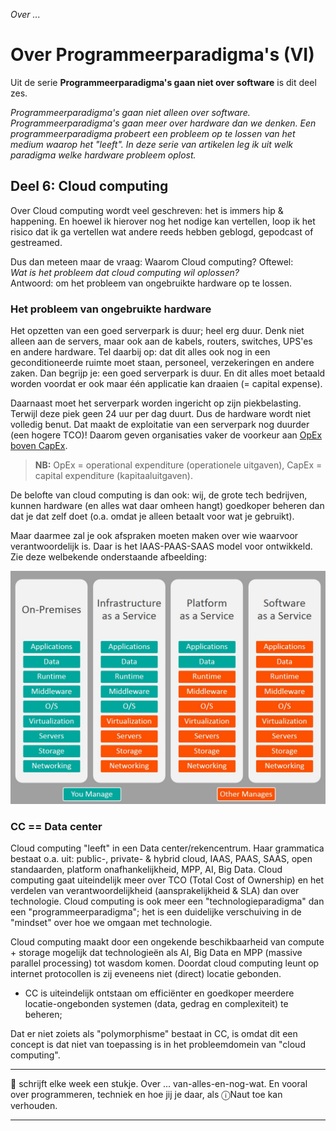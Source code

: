 *Over ...*

# Over Programmeerparadigma's (VI)

Uit de serie **Programmeerparadigma's gaan niet over software** is dit deel zes. 

*Programmeerparadigma's gaan niet alleen over software. Programmeerparadigma's gaan meer over hardware dan we denken. Een programmeerparadigma probeert een probleem op te lossen van het medium waarop het "leeft". In deze serie van artikelen leg ik uit welk paradigma welke hardware probleem oplost.*

## Deel 6: Cloud computing

Over Cloud computing wordt veel geschreven: het is immers hip & happening. En hoewel ik hierover nog het nodige kan vertellen, loop ik het risico dat ik ga vertellen wat andere reeds hebben geblogd, gepodcast of gestreamed.

Dus dan meteen maar de vraag: Waarom Cloud computing? Oftewel:<br/>
*Wat is het probleem dat cloud computing wil oplossen?*<br/>
Antwoord: om het probleem van ongebruikte hardware op te lossen.

### Het probleem van ongebruikte hardware

Het opzetten van een goed serverpark is duur; heel erg duur. Denk niet alleen aan de servers, maar ook aan de kabels, routers, switches, UPS'es en andere hardware. Tel daarbij op: dat dit alles ook nog in een geconditioneerde ruimte moet staan, personeel, verzekeringen en andere zaken. Dan begrijp je: een goed serverpark is duur. En dit alles moet betaald worden voordat er ook maar één applicatie kan draaien (= capital expense).

Daarnaast moet het serverpark worden ingericht op zijn piekbelasting. Terwijl deze piek geen 24 uur per dag duurt. Dus de hardware wordt niet volledig benut. Dat maakt de exploitatie van een serverpark nog duurder (een hogere TCO)! Daarom geven organisaties vaker de voorkeur aan [OpEx boven CapEx](https://github.com/undergroundwires/Azure-in-bullet-points/blob/master/AZ-900%20Microsoft%20Azure%20Fundamentals/6.2.%20Capital%20Expenditure%20(CapEx)%20vs%20Operational%20Expenditure%20(OpEx).md).

> **NB:** OpEx = operational expenditure (operationele uitgaven), CapEx = capital expenditure (kapitaaluitgaven).

De belofte van cloud computing is dan ook: wij, de grote tech bedrijven, kunnen hardware (en alles wat daar omheen hangt) goedkoper beheren dan dat je dat zelf doet (o.a. omdat je alleen betaalt voor wat je gebruikt).

Maar daarmee zal je ook afspraken moeten maken over wie waarvoor verantwoordelijk is. Daar is het IAAS-PAAS-SAAS model voor ontwikkeld. Zie deze welbekende onderstaande afbeelding:

![SaaS vs PaaS vs IaaS: What's The Difference & How To Choose](./iaas-paas-saas.jpg)

### CC == Data center

Cloud computing "leeft" in een Data center/rekencentrum. Haar grammatica bestaat o.a. uit: public-, private- & hybrid cloud, IAAS, PAAS, SAAS, open standaarden, platform onafhankelijkheid, MPP, AI, Big Data. Cloud computing gaat uiteindelijk meer over TCO (Total Cost of Ownership) en het verdelen van verantwoordelijkheid (aansprakelijkheid & SLA) dan over technologie. Cloud computing is ook meer een "technologieparadigma" dan een "programmeerparadigma"; het is een duidelijke verschuiving in de "mindset" over hoe we omgaan met technologie.

Cloud computing maakt door een ongekende beschikbaarheid van compute + storage mogelijk dat technologieën als AI, Big Data en MPP (massive parallel processing) tot wasdom komen. Doordat cloud computing leunt op internet protocollen is zij eveneens niet (direct) locatie gebonden.

* CC is uiteindelijk ontstaan om efficiënter en goedkoper meerdere locatie-ongebonden systemen (data, gedrag en complexiteit) te beheren;

Dat er niet zoiets als "polymorphisme" bestaat in CC, is omdat dit een concept is dat niet van toepassing is in het probleemdomein van "cloud computing".

---

🍐 schrijft elke week een stukje. Over ... van-alles-en-nog-wat. 
En vooral over programmeren, techniek en hoe jij je daar, als &#9432;Naut toe kan verhouden.

---
